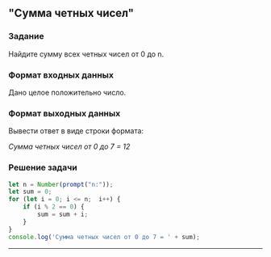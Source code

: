 ## "Сумма четных чисел"

### Задание

Найдите сумму всех четных чисел от 0 до n.

### Формат входных данных

Дано целое положительно число.

### Формат выходных данных

Вывести ответ в виде строки формата:

_Сумма четных чисел от 0 до 7 = 12_

### Решение задачи

```javascript
let n = Number(prompt("n:"));
let sum = 0;
for (let i = 0; i <= n;  i++) {  
    if (i % 2 == 0) {
        sum = sum + i;
    } 
}
console.log('Сумма четных чисел от 0 до 7 = ' + sum);
```

---
